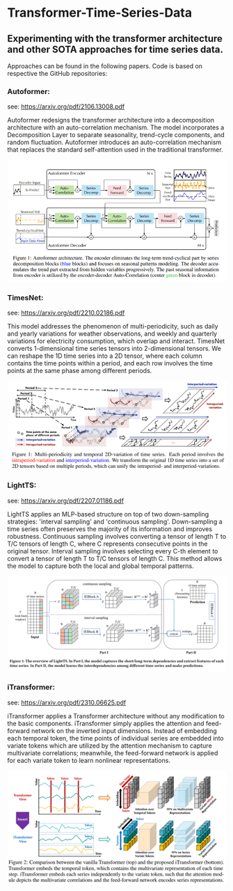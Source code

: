 # Transformer-Time-Series-Data

## Experimenting with the transformer architecture and other SOTA approaches for time series data.

Approaches can be found in the following papers. Code is based on respective the GitHub repositories:

### Autoformer:

see: https://arxiv.org/pdf/2106.13008.pdf
 
Autoformer redesigns the transformer architecture into a decomposition architecture with an auto-correlation mechanism. The model incorporates a Decomposition Layer to separate seasonality, trend-cycle components, and random fluctuation. Autoformer introduces an auto-correlation mechanism that replaces the standard self-attention used in the traditional transformer.

![autoformer_map](https://github.com/xanmendelsohn/Transformer-Time-Series-Data/blob/main/images/autoformer.PNG)

 
### TimesNet:

see: https://arxiv.org/pdf/2210.02186.pdf
 
This model addresses the phenomenon of multi-periodicity, such as daily and yearly variations for weather observations, and weekly and quarterly variations for electricity consumption, which overlap and interact. TimesNet converts 1-dimensional time series tensors into 2-dimensional tensors. We can reshape the 1D time series into a 2D tensor, where each column contains the time points within a period, and each row involves the time points at the same phase among different periods.

![timesnet_map](https://github.com/xanmendelsohn/Transformer-Time-Series-Data/blob/main/images/timesnet.PNG)
 
### LightTS:

see: https://arxiv.org/pdf/2207.01186.pdf
 
LightTS applies an MLP-based structure on top of two down-sampling strategies: 'interval sampling' and 'continuous sampling'. Down-sampling a time series often preserves the majority of its information and improves robustness. Continuous sampling involves converting a tensor of length T to T/C tensors of length C, where C represents consecutive points in the original tensor. Interval sampling involves selecting every C-th element to convert a tensor of length T to T/C tensors of length C. This method allows the model to capture both the local and global temporal patterns.

![lightts_map](https://github.com/xanmendelsohn/Transformer-Time-Series-Data/blob/main/images/LightTS.PNG)
 
### iTransformer:

see: https://arxiv.org/pdf/2310.06625.pdf
 
iTransformer applies a Transformer architecture without any modification to the basic components. iTransformer simply applies the attention and feed-forward network on the inverted input dimensions. Instead of embedding each temporal token, the time points of individual series are embedded into variate tokens which are utilized by the attention mechanism to capture multivariate correlations; meanwhile, the feed-forward network is applied for each variate token to learn nonlinear representations.

![itransformer_map](https://github.com/xanmendelsohn/Transformer-Time-Series-Data/blob/main/images/iTransformer.PNG)
  
